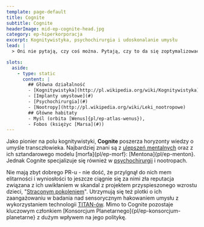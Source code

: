 ```yaml
---
template: page-default
title: Cognite
subtitle: Cognite
headerImage: mid-ep-cognite-head.jpg
category: ep-hiperkorporacja
excerpt: Kognitywistyka, psychochirurgia i udoskonalanie umysłu
lead: |
  > Oni nie pytają, czy coś można. Pytają, czy to da się zoptymalizować do 17. cyklu poznawczego. A potem patrzą, jak twoje jaźnie się synchronizują, aż zaczniesz sam siebie pytać o zgodę.

slots:
  aside:
    - type: static
      content: |
        ## Główna działalność
        - [Kognitywistyka](http://pl.wikipedia.org/wiki/Kognitywistyka)
        - [Implanty umysłowe](#)
        - [Psychochirurgia](#)
        - [Nootropy](http://pl.wikipedia.org/wiki/Leki_nootropowe)
        ## Główne habitaty
        - Myśl (orbita [Wenus]{pl/ep-atlas-wenus}), 
        - Fobos (księżyc [Marsa](#))
---
```

Jako pionier na polu kognitywistyki, **Cognite** poszerza horyzonty wiedzy o umyśle transczłowieka. Najbardziej znani są z [ulepszeń mentalnych](#) oraz z ich sztandarowego modelu [morfa]{pl/ep-morf}: [Mentona]{pl/ep-menton}. Jednak Cognite specjalizuje się również w [psychochirurgii](#) i nootropach.

Nie mają zbyt dobrego PR-u - nie dość, że przylgnął do nich mem elitarności i wyniosłości to jeszcze ciągnie się za nimi zła reputacja związana z ich uwikłaniem w skandal z projektem przyspieszonego wzrostu dzieci, "[Straconym pokoleniem](#)". Utrzymują się też plotki o ich zaangażowaniu w badania nad sensorycznym hakowaniem umysłu z wykorzystaniem technologii [TITAN-ów](#). Mimo to Cognite pozostaje kluczowym członkiem [Konsorcjum Planetarnego]{pl/ep-konsorcjum-planetarne} z dużym wpływem na jego politykę.
